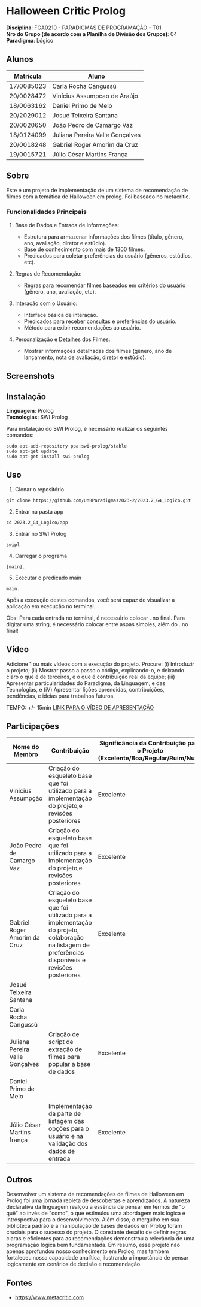 # Halloween Critic Prolog

**Disciplina**: FGA0210 - PARADIGMAS DE PROGRAMAÇÃO - T01 <br>
**Nro do Grupo (de acordo com a Planilha de Divisão dos Grupos)**: 04<br>
**Paradigma**: Lógico <br>

## Alunos
|Matrícula | Aluno |
| -- | -- |
| 17/0085023 |  Carla Rocha Cangussú |
| 20/0028472 |  Vinícius Assumpcao de Araújo |
| 18/0063162 |  Daniel Primo de Melo |
| 20/2029012 |  Josué Teixeira Santana |
| 20/0020650 |  João Pedro de Camargo Vaz |
| 18/0124099 |  Juliana Pereira Valle Gonçalves |
| 20/0018248 |  Gabriel Roger Amorim da Cruz |
| 19/0015721 |  Júlio César Martins França |

## Sobre 
Este é um projeto de implementação de um sistema de recomendação de filmes com a temática de Halloween em prolog. Foi baseado no metacritic.   

### Funcionalidades Principais
1. Base de Dados e Entrada de Informações:
    - Estrutura para armazenar informações dos filmes (título, gênero, ano, avaliação, diretor e estúdio).
    - Base de conhecimento com mais de 1300 filmes.
    - Predicados para coletar preferências do usuário (gêneros, estúdios, etc).
  
2. Regras de Recomendação:
    - Regras para recomendar filmes baseados em critérios do usuário (gênero, ano, avaliação, etc).

3. Interação com o Usuário:
    - Interface básica de interação.
    - Predicados para receber consultas e preferências do usuário.
    - Método para exibir recomendações ao usuário.

4. Personalização e Detalhes dos Filmes:
    - Mostrar informações detalhadas dos filmes (gênero, ano de lançamento, nota de avaliação, diretor e estúdio).

## Screenshots




## Instalação 
**Linguagem**: Prolog<br>
**Tecnologias**: SWI Prolog<br>

Para instalação do SWI Prolog, é necessário realizar os seguintes comandos:

```
sudo apt-add-repository ppa:swi-prolog/stable
sudo apt-get update
sudo apt-get install swi-prolog
```

## Uso 

1. Clonar o repositório

```
git clone https://github.com/UnBParadigmas2023-2/2023.2_G4_Logico.git
```

2. Entrar na pasta app

```
cd 2023.2_G4_Logico/app
```

3. Entrar no SWI Prolog

```
swipl
```

4. Carregar o programa

```
[main].
```

5. Executar o predicado main

```
main.
```

Após a execução destes comandos, você será capaz de visualizar a aplicação em execução no terminal. 

Obs: Para cada entrada no terminal, é necessário colocar . no final. Para digitar uma string, é necessário colocar entre aspas simples, além do . no final!

## Vídeo
Adicione 1 ou mais vídeos com a execução do projeto.
Procure: 
(i) Introduzir o projeto;
(ii) Mostrar passo a passo o código, explicando-o, e deixando claro o que é de terceiros, e o que é contribuição real da equipe;
(iii) Apresentar particularidades do Paradigma, da Linguagem, e das Tecnologias, e
(iV) Apresentar lições aprendidas, contribuições, pendências, e ideias para trabalhos futuros.

TEMPO: +/- 15min
 [LINK PARA O VÍDEO DE APRESENTAÇÃO]()
## Participações

|Nome do Membro | Contribuição | Significância da Contribuição para o Projeto (Excelente/Boa/Regular/Ruim/Nula) |
| -- | -- | -- |
| Vinicius Assumpção  |  Criação do esqueleto base que foi utilizado para a implementação do projeto,e revisões posteriores  | Excelente |
| João Pedro de Camargo Vaz  |  Criação do esqueleto base que foi utilizado para a implementação do projeto,e revisões posteriores | Excelente |
| Gabriel Roger Amorim da Cruz | Criação do esqueleto base que foi utilizado para a implementação do projeto, colaboração na listagem de preferências disponíveis e revisões posteriores | Excelente | 
| Josué Teixeira Santana | |  |
| Carla Rocha Cangussú | |  |
| Juliana Pereira Valle Gonçalves | Criação de script de extração de filmes para popular a base de dados | Excelente |
| Daniel Primo de Melo  | |  |
| Júlio César Martins frança | Implementação da parte de listagem das opções para o usuário e na validação dos dados de entrada | Excelente |

## Outros 

Desenvolver um sistema de recomendações de filmes de Halloween em Prolog foi uma jornada repleta de descobertas e aprendizados. A natureza declarativa da linguagem realçou a essência de pensar em termos de "o quê" ao invés de "como", o que estimulou uma abordagem mais lógica e introspectiva para o desenvolvimento. Além disso, o mergulho em sua biblioteca padrão e a manipulação de bases de dados em Prolog foram cruciais para o sucesso do projeto. O constante desafio de definir regras claras e eficientes para as recomendações demonstrou a relevância de uma programação lógica bem fundamentada. Em resumo, esse projeto não apenas aprofundou nosso conhecimento em Prolog, mas também fortaleceu nossa capacidade analítica, ilustrando a importância de pensar logicamente em cenários de decisão e recomendação.

## Fontes
- https://www.metacritic.com
